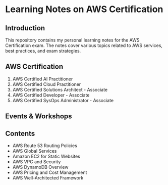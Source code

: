 # Learning Notes on AWS Certification

## Introduction

This repository contains my personal learning notes for the AWS Certification exam. The notes cover various topics related to AWS services, best practices, and exam strategies.

## AWS Certification

1. AWS Certified AI Practitioner
2. AWS Certified Cloud Practitioner
3. AWS Certified Solutions Architect - Associate
4. AWS Certified Developer - Associate
5. AWS Certified SysOps Administrator - Associate

## Events & Workshops

## Contents

- AWS Route 53 Routing Policies
- AWS Global Services
- Amazon EC2 for Static Websites
- AWS VPC and Security
- AWS DynamoDB Overview
- AWS Pricing and Cost Management
- AWS Well-Architected Framework
